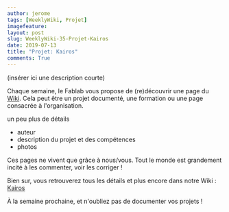```yaml
---
author: jerome
tags: [WeeklyWiki, Projet]
imagefeature:
layout: post
slug: WeeklyWiki-35-Projet-Kairos
date: 2019-07-13
title: "Projet: Kairos"
comments: True
---
```


(insérer ici une description courte)

Chaque semaine, le Fablab vous propose de (re)découvrir une page du [Wiki](https://wiki.fablab-lannion.org). Cela peut être un projet documenté, une formation ou une page consacrée à l'organisation.

un peu plus de détails
* auteur
* description du projet et des compétences
* photos

Ces pages ne vivent que grâce à nous/vous. Tout le monde est grandement incité à les commenter, voir les corriger !

Bien sur, vous retrouverez tous les détails et plus encore dans notre Wiki : [Kairos](https://wiki.fablab-lannion.org/index.php?title=Kairos)

À la semaine prochaine, et n'oubliez pas de documenter vos projets !

